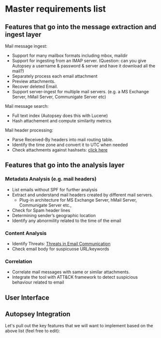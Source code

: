 # Master requirements list

## Features that go into the message extraction and ingest layer
Mail message ingest:
* Support for many mailbox formats including mbox, maildir
* Support for ingesting from an IMAP server. (Question: can you give Autopsey a username & password & server and have it download all the mail?)
* Separately process each email attachment
* Preview attachments.
* Recover deleted Email.
* Support server-ingest for multiple mail servers. (e.g. a MS Exchange Server, hMail Server, Communigate Server etc)

Mail message search:
* Full text index (Autopsey does this with Lucene)
* Hash attachement and compute similarity metrics 

Mail header processing:
* Parse Received-By headers into mail routing table.
* Identify the time zone and convert it to UTC when needed
* Check attachments against hashsets: [click here](https://www.sleuthkit.org/autopsy/help/hash_db.html)

## Features that go into the analysis layer 

### Metadata Analysis (e.g. mail headers)
* List emails without SPF for further analysis
* Extract and understand mail headers created by different mail servers.
  * Plug-in architecture for MS Exchange Server, hMail Server, Communigate Server etc.,
* Check for Spam header lines
* Determining sender’s geographic location
* Identify any abnormility related to the time of the email

### Content Analysis
* Identify Threats: [Threats in Email Communication](https://www.researchgate.net/profile/Gurpal_Chhabra/publication/286053691_Review_of_E-mail_System_Security_Protocols_and_Email_Forensics/links/5665afcd08ae418a786f1f7d/Review-of-E-mail-System-Security-Protocols-and-Email-Forensics.pdf)
* Check email body for suspicuose URL/keywords

### Correlation
* Correlate mail messages with same or similar attachments.
* Integrate the tool with ATT&CK framework to detect suspicious behaviour related to email

## User Interface

## Autopsey Integration

Let's pull out the key features that we will want to implement based on the above list (feel free to edit):


